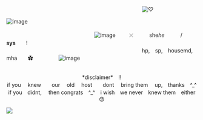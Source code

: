　　　　　　　　　　　　　 　　　　　 　　　　　　　![ ♡ ](https://komarev.com/ghpvc/?username=innocntluvr&color=BF7089&label=♡)


  ![image](https://github.com/user-attachments/assets/71116109-7f5c-4162-bec5-3c0c6a5a8093)



  
　　　　　　　　　　　　　 　　　 ![image](https://github.com/user-attachments/assets/527cd963-2adb-4930-b8e9-04885418cdcc)   　　   𓏴　　　she*he*　　　/　　　**sys**　　!<br>
　　　　　　　　　　　　　 　　　　　 　　　　　　　hp,　sp,　housemd,　mha　　✿      　　 　　   ![image](https://github.com/user-attachments/assets/210941e1-b03b-4c2d-af6c-664a172c2cac)

<p align="center">                
  <br> *disclaimer*　!!<br>
  if you 　knew　　our 　old 　host　　dont 　bring them 　up,　thanks　^_^<br>
  if you　didnt, 　then congrats　^_^　i wish　we never　knew them　either　😓
<p align="center">

![](https://i.postimg.cc/nLBbgqgh/Untitled249-20250704081123.png)
